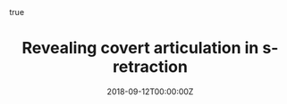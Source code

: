 ---
#abstract: Lorem ipsum dolor sit amet, consectetur adipiscing elit. Duis posuere tellusac convallis placerat. Proin tincidunt magna sed ex sollicitudin condimentum. Sed ac faucibus dolor, scelerisque sollicitudin nisi. Cras purus urna, suscipit quis sapien eu, pulvinar tempor diam.

all_day: true
authors: [Stephen Nichols, George Bailey]
date: "2018-09-12T00:00:00Z"
event: 2018 LAGB Annual Meeting
#event_url: ""
featured: false

location: University of Sheffield
math: true
#projects:
#- str
publishDate: "2018-09-12T00:00:00Z"
#slides: example
summary: (2018) Paper presented at the 2018 LAGB Annual Meeting
tags: ["str", "ultrasound", "northern english", "sound change"]
title: "Revealing covert articulation in s-retraction"
#url_code: ""
#url_pdf: ""
url_slides: "slides/2018_lagb_slides.pdf"
---